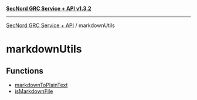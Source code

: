 [**SecNord GRC Service + API v1.3.2**](../README.md)

***

[SecNord GRC Service + API](../README.md) / markdownUtils

# markdownUtils

## Functions

- [markdownToPlainText](functions/markdownToPlainText.md)
- [isMarkdownFile](functions/isMarkdownFile.md)
